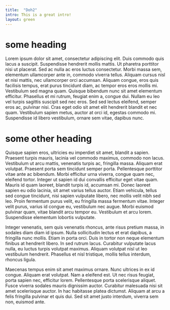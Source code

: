 ```yaml
---
title:  "Doh2"
intro: This is a great intro!
layout: green
---
```

# some heading
Lorem ipsum dolor sit amet, consectetur adipiscing elit. Duis commodo quis lacus a suscipit. Suspendisse hendrerit mollis mattis. Ut pharetra porttitor nisi ut placerat. Sed ac nulla ac eros luctus consectetur. Morbi massa sem, elementum ullamcorper ante in, commodo viverra tellus. Aliquam cursus nisl et nisi mattis, nec ullamcorper orci accumsan. Aliquam congue, eros quis facilisis tempus, erat purus tincidunt diam, ac tempor eros eros mollis mi. Vestibulum sed magna quam. Quisque bibendum nunc sit amet elementum efficitur. Phasellus et mi rutrum, feugiat enim a, congue dui. Nullam eu leo vel turpis sagittis suscipit sed nec eros. Sed sed lectus eleifend, semper eros ac, pulvinar nisi. Cras eget odio sit amet elit hendrerit blandit et nec quam. Vestibulum sapien metus, auctor at orci id, egestas commodo mi. Suspendisse id libero vestibulum, ornare sem vitae, dapibus nunc.

# some other heading

Quisque sapien eros, ultricies eu imperdiet sit amet, blandit a sapien. Praesent turpis mauris, lacinia vel commodo maximus, commodo non lacus. Vestibulum ut arcu mattis, venenatis turpis ac, fringilla massa. Aliquam erat volutpat. Praesent porta sem tincidunt semper porta. Pellentesque porttitor vitae ante ac bibendum. Morbi efficitur urna viverra, congue quam nec, eleifend tortor. Integer ut sapien id dui convallis efficitur eget vitae quam. Mauris id quam laoreet, blandit turpis id, accumsan mi. Donec laoreet sapien eu odio lacinia, sit amet varius tellus auctor. Etiam vehicula, tellus sed congue tincidunt, nisi sapien vulputate libero, nec mollis velit nibh sed leo. Proin fermentum purus velit, eu fringilla massa fermentum vitae. Integer velit purus, varius id congue eu, vestibulum nec augue. Morbi euismod pulvinar quam, vitae blandit arcu tempor eu. Vestibulum et arcu lorem. Suspendisse elementum lobortis vulputate.

Integer venenatis, sem quis venenatis rhoncus, ante risus pretium massa, in sodales diam diam id ipsum. Nulla sollicitudin lectus et erat dapibus, a fringilla nunc mollis. Etiam in porta orci. Duis in tortor non neque elementum finibus at hendrerit libero. In sed rutrum lacus. Curabitur vulputate lacus nulla, eu luctus turpis volutpat maximus. Aliquam volutpat nisl ut leo vestibulum hendrerit. Phasellus et nisl tristique, mollis tellus interdum, rhoncus ligula.

Maecenas tempus enim sit amet maximus ornare. Nunc ultrices in ex id congue. Aliquam erat volutpat. Nam a eleifend est. Ut nec risus feugiat, porta sapien nec, efficitur lorem. Pellentesque porta scelerisque aliquet. Fusce viverra sodales mauris dignissim auctor. Curabitur malesuada nisi sit amet scelerisque auctor. In hac habitasse platea dictumst. Aliquam at arcu a felis fringilla pulvinar et quis dui. Sed sit amet justo interdum, viverra sem non, euismod ante.
